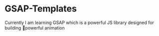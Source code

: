 # GSAP-Templates
Currently I am learning GSAP which is a powerful JS library designed for building 💪powerful animation 
